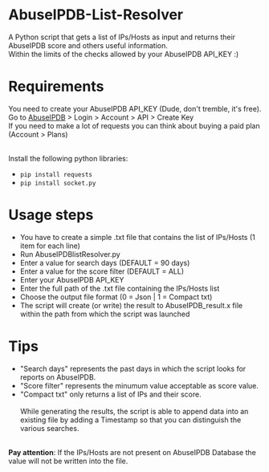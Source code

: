 # AbuseIPDB-List-Resolver
A Python script that gets a list of IPs/Hosts as input and returns their AbuseIPDB score and others useful information.<br>
Within the limits of the checks allowed by your AbuseIPDB API_KEY :)

# Requirements
You need to create your AbuseIPDB API_KEY (Dude, don't tremble, it's free).<br>
Go to [AbuseIPDB](https://www.abuseipdb.com/) > Login > Account > API > Create Key<br>
If you need to make a lot of requests you can think about buying a paid plan (Account > Plans)<br><br>

Install the following python libraries:
 - `pip install requests`
 - `pip install socket.py`

# Usage steps
 - You have to create a simple .txt file that contains the list of IPs/Hosts (1 item for each line)
 - Run AbuseIPDBlistResolver.py
 - Enter a value for search days (DEFAULT = 90 days)
 - Enter a value for the score filter (DEFAULT = ALL)
 - Enter your AbuseIPDB API_KEY
 - Enter the full path of the .txt file containing the IPs/Hosts list
 - Choose the output file format (0 = Json | 1 = Compact txt)
 - The script will create (or write) the result to AbuseIPDB_result.x file within the path from which the script was launched

# Tips
- "Search days" represents the past days in which the script looks for reports on AbuseIPDB.<br>
- "Score filter" represents the minumum value acceptable as score value.<br>
- "Compact txt" only returns a list of IPs and their score.<br><br>
While generating the results, the script is able to append data into an existing file by adding a Timestamp so that you can distinguish the various searches.<br><br>

**Pay attention**: If the IPs/Hosts are not present on AbuseIPDB Database the value will not be written into the file.


